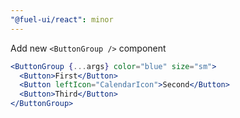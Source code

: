```yaml
---
"@fuel-ui/react": minor
---
```


Add new `<ButtonGroup />` component

```jsx
<ButtonGroup {...args} color="blue" size="sm">
  <Button>First</Button>
  <Button leftIcon="CalendarIcon">Second</Button>
  <Button>Third</Button>
</ButtonGroup>
```
